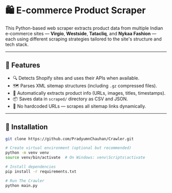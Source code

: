 # 🛍️ E-commerce Product Scraper

This Python-based web scraper extracts product data from multiple Indian e-commerce sites — **Virgio**, **Westside**, **Tatacliq**, and **Nykaa Fashion** — each using different scraping strategies tailored to the site's structure and tech stack.

---

## 🚀 Features

- 🔍 Detects Shopify sites and uses their APIs when available.
- 🗺️ Parses XML sitemap structures (including `.gz` compressed files).
- 🧠 Automatically extracts product info (URLs, images, titles, timestamps).
- 📦 Saves data in `scraped/` directory as CSV and JSON.
- 🔄 No hardcoded URLs — scrapes all sitemap links dynamically.

---

## 🧪 Installation

```bash
git clone https://github.com/PradyumnChauhan/Crawler.git

# Create virtual environment (optional but recommended)
python -m venv venv
source venv/bin/activate  # On Windows: venv\Scripts\activate

# Install dependencies
pip install -r requirements.txt

# Run The Crawler
python main.py


